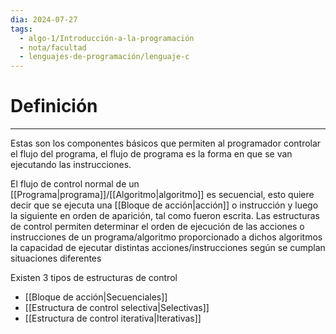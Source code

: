 ```yaml
---
dia: 2024-07-27
tags:
  - algo-1/Introducción-a-la-programación
  - nota/facultad
  - lenguajes-de-programación/lenguaje-c
---
```

# Definición
---
Estas son los componentes básicos que permiten al programador controlar el flujo del programa, el flujo de programa es la forma en que se van ejecutando las instrucciones.

El flujo de control normal de un [[Programa|programa]]/[[Algoritmo|algoritmo]] es secuencial, esto quiere decir que se ejecuta una [[Bloque de acción|acción]] o instrucción y luego la siguiente en orden de aparición, tal como fueron escrita. Las estructuras de control permiten determinar el orden de ejecución de las acciones o instrucciones de un programa/algoritmo proporcionado a dichos algoritmos la capacidad de ejecutar distintas acciones/instrucciones según se cumplan situaciones diferentes

Existen $3$ tipos de estructuras de control
* [[Bloque de acción|Secuenciales]]
* [[Estructura de control selectiva|Selectivas]]
* [[Estructura de control iterativa|Iterativas]]